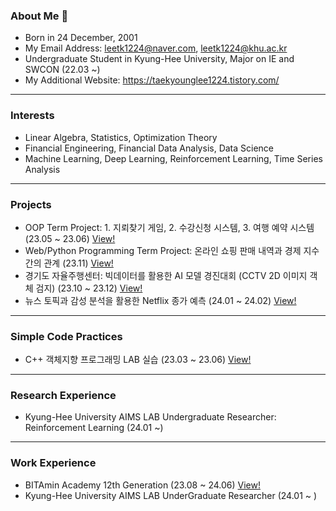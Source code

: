 ### About Me 👋

- Born in 24 December, 2001
- My Email Address: leetk1224@naver.com, leetk1224@khu.ac.kr
- Undergraduate Student in Kyung-Hee University, Major on IE and SWCON (22.03 ~)
- My Additional Website: https://taekyounglee1224.tistory.com/

---

### Interests

- Linear Algebra, Statistics, Optimization Theory
- Financial Engineering, Financial Data Analysis, Data Science
- Machine Learning, Deep Learning, Reinforcement Learning, Time Series Analysis

---

### Projects

- OOP Term Project: 1. 지뢰찾기 게임, 2. 수강신청 시스템, 3. 여행 예약 시스템 (23.05 ~ 23.06) <a href = "https://github.com/taekyounglee1224/KHU-School-Projects/tree/main/OOP%20(CSE103)/Projects">View!</a>
- Web/Python Programming Term Project: 온라인 쇼핑 판매 내역과 경제 지수 간의 관계 (23.11) <a href = "https://github.com/taekyounglee1224/KHU-School-Projects/tree/main/Web%20Python%20Programming%20(SWCON104)/Projects">View!</a>
- 경기도 자율주행센터: 빅데이터를 활용한 AI 모델 경진대회 (CCTV 2D 이미지 객체 검지) (23.10 ~ 23.12) <a href = "https://github.com/taekyounglee1224/KyungGI-Self-Driving-Car-AI-Contest">View!</a>
- 뉴스 토픽과 감성 분석을 활용한 Netflix 종가 예측 (24.01 ~ 24.02) <a href = "https://github.com/taekyounglee1224/Bitamin/tree/main/DL%20Session/Projects/Stock%20Price%20Prediction%20with%20News%20Topic">View!</a>

---
### Simple Code Practices

- C++ 객체지향 프로그래밍 LAB 실습 (23.03 ~ 23.06) <a href = "https://github.com/taekyounglee1224/KHU-School-Projects/tree/main/OOP%20(CSE103)/Lab%20Excercises">View!</a>
---
### Research Experience

- Kyung-Hee University AIMS LAB Undergraduate Researcher: Reinforcement Learning (24.01 ~)

---
### Work Experience

- BITAmin Academy 12th Generation (23.08 ~ 24.06) <a href = "https://github.com/taekyounglee1224/Bitamin/tree/main">View!</a>
- Kyung-Hee University AIMS LAB UnderGraduate Researcher (24.01 ~ )

  
<!--
**taekyounglee1224/taekyounglee1224** is a ✨ _special_ ✨ repository because its `README.md` (this file) appears on your GitHub profile.

Here are some ideas to get you started:

- 🔭 I’m currently working on ...
- 🌱 I’m currently learning ...
- 👯 I’m looking to collaborate on ...
- 🤔 I’m looking for help with ...
- 💬 Ask me about ...
- 📫 How to reach me: ...
- 😄 Pronouns: ...
- ⚡ Fun fact: ...
-->
